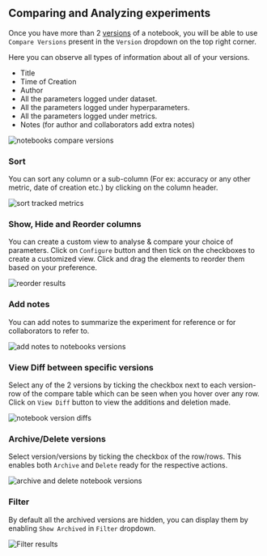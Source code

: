 ## Comparing and Analyzing experiments

Once you have more than 2 [versions](04-version.md) of a notebook, you will be able to use `Compare Versions` present in the `Version` dropdown on the top right corner.

Here you can observe all types of information about all of your versions.

- Title
- Time of Creation
- Author
- All the parameters logged under dataset.
- All the parameters logged under hyperparameters.
- All the parameters logged under metrics.
- Notes (for author and collaborators add extra notes)

<img src="https://i.imgur.com/pkLzNum.png" class="screenshot" alt="notebooks compare versions" >

### Sort

You can sort any column or a sub-column (For ex: accuracy or any other metric, date of creation etc.) by clicking on the column header.

<img src="https://i.imgur.com/BblhF2n.gif" class="screenshot" alt="sort tracked metrics" >

### Show, Hide and Reorder columns

You can create a custom view to analyse & compare your choice of parameters.
Click on `Configure` button and then tick on the checkboxes to create a customized view. Click and drag the elements to reorder them based on your preference.

<img src="https://i.imgur.com/cVZU2Oe.gif" class="screenshot" alt="reorder results" >

### Add notes

You can add notes to summarize the experiment for reference
or for collaborators to refer to.

<img src="https://i.imgur.com/m9zlfTJ.gif" class="screenshot" alt="add notes to notebooks versions" >

### View Diff between specific versions

Select any of the 2 versions by ticking the checkbox next to each version-row of the compare table which can be seen when you hover over any row. Click on `View Diff` button to view the additions and deletion made.

<img src="https://i.imgur.com/bCSoyL4.gif" class="screenshot" alt="notebook version diffs" >

### Archive/Delete versions

Select version/versions by ticking the checkbox of the row/rows. This enables both `Archive` and `Delete` ready for the respective actions.

<img src="https://i.imgur.com/K9CEWGh.gif" class="screenshot" alt="archive and delete notebook versions" >

### Filter

By default all the archived versions are hidden, you can display them by enabling `Show Archived` in `Filter` dropdown.

<img src="https://i.imgur.com/eGarr8z.gif" class="screenshot" alt="Filter results" >
